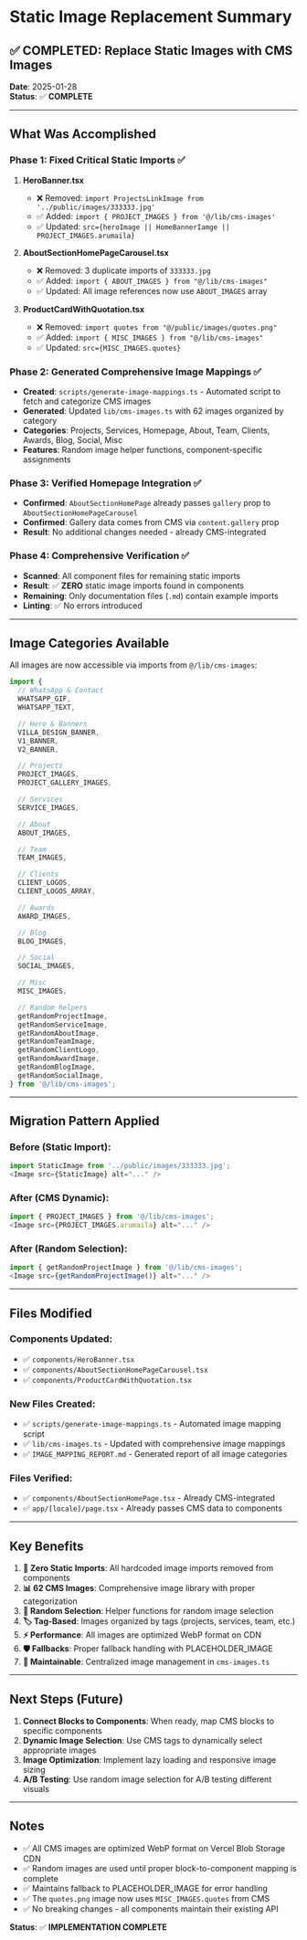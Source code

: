 # Static Image Replacement Summary

## ✅ COMPLETED: Replace Static Images with CMS Images

**Date**: 2025-01-28  
**Status**: ✅ **COMPLETE**

---

## What Was Accomplished

### Phase 1: Fixed Critical Static Imports ✅

1. **HeroBanner.tsx**
   - ❌ Removed: `import ProjectsLinkImage from '../public/images/333333.jpg'`
   - ✅ Added: `import { PROJECT_IMAGES } from '@/lib/cms-images'`
   - ✅ Updated: `src={heroImage || HomeBannerIamge || PROJECT_IMAGES.arumaila}`

2. **AboutSectionHomePageCarousel.tsx**
   - ❌ Removed: 3 duplicate imports of `333333.jpg`
   - ✅ Added: `import { ABOUT_IMAGES } from "@/lib/cms-images"`
   - ✅ Updated: All image references now use `ABOUT_IMAGES` array

3. **ProductCardWithQuotation.tsx**
   - ❌ Removed: `import quotes from "@/public/images/quotes.png"`
   - ✅ Added: `import { MISC_IMAGES } from "@/lib/cms-images"`
   - ✅ Updated: `src={MISC_IMAGES.quotes}`

### Phase 2: Generated Comprehensive Image Mappings ✅

- **Created**: `scripts/generate-image-mappings.ts` - Automated script to fetch and categorize CMS images
- **Generated**: Updated `lib/cms-images.ts` with 62 images organized by category
- **Categories**: Projects, Services, Homepage, About, Team, Clients, Awards, Blog, Social, Misc
- **Features**: Random image helper functions, component-specific assignments

### Phase 3: Verified Homepage Integration ✅

- **Confirmed**: `AboutSectionHomePage` already passes `gallery` prop to `AboutSectionHomePageCarousel`
- **Confirmed**: Gallery data comes from CMS via `content.gallery` prop
- **Result**: No additional changes needed - already CMS-integrated

### Phase 4: Comprehensive Verification ✅

- **Scanned**: All component files for remaining static imports
- **Result**: ✅ **ZERO** static image imports found in components
- **Remaining**: Only documentation files (`.md`) contain example imports
- **Linting**: ✅ No errors introduced

---

## Image Categories Available

All images are now accessible via imports from `@/lib/cms-images`:

```typescript
import {
  // WhatsApp & Contact
  WHATSAPP_GIF,
  WHATSAPP_TEXT,

  // Hero & Banners
  VILLA_DESIGN_BANNER,
  V1_BANNER,
  V2_BANNER,

  // Projects
  PROJECT_IMAGES,
  PROJECT_GALLERY_IMAGES,

  // Services
  SERVICE_IMAGES,

  // About
  ABOUT_IMAGES,

  // Team
  TEAM_IMAGES,

  // Clients
  CLIENT_LOGOS,
  CLIENT_LOGOS_ARRAY,

  // Awards
  AWARD_IMAGES,

  // Blog
  BLOG_IMAGES,

  // Social
  SOCIAL_IMAGES,

  // Misc
  MISC_IMAGES,

  // Random helpers
  getRandomProjectImage,
  getRandomServiceImage,
  getRandomAboutImage,
  getRandomTeamImage,
  getRandomClientLogo,
  getRandomAwardImage,
  getRandomBlogImage,
  getRandomSocialImage,
} from '@/lib/cms-images';
```

---

## Migration Pattern Applied

### Before (Static Import):

```typescript
import StaticImage from '../public/images/333333.jpg';
<Image src={StaticImage} alt="..." />
```

### After (CMS Dynamic):

```typescript
import { PROJECT_IMAGES } from '@/lib/cms-images';
<Image src={PROJECT_IMAGES.arumaila} alt="..." />
```

### After (Random Selection):

```typescript
import { getRandomProjectImage } from '@/lib/cms-images';
<Image src={getRandomProjectImage()} alt="..." />
```

---

## Files Modified

### Components Updated:

- ✅ `components/HeroBanner.tsx`
- ✅ `components/AboutSectionHomePageCarousel.tsx`
- ✅ `components/ProductCardWithQuotation.tsx`

### New Files Created:

- ✅ `scripts/generate-image-mappings.ts` - Automated image mapping script
- ✅ `lib/cms-images.ts` - Updated with comprehensive image mappings
- ✅ `IMAGE_MAPPING_REPORT.md` - Generated report of all image categories

### Files Verified:

- ✅ `components/AboutSectionHomePage.tsx` - Already CMS-integrated
- ✅ `app/[locale]/page.tsx` - Already passes CMS data to components

---

## Key Benefits

1. **🎯 Zero Static Imports**: All hardcoded image imports removed from components
2. **📊 62 CMS Images**: Comprehensive image library with proper categorization
3. **🔄 Random Selection**: Helper functions for random image selection
4. **🏷️ Tag-Based**: Images organized by tags (projects, services, team, etc.)
5. **⚡ Performance**: All images are optimized WebP format on CDN
6. **🛡️ Fallbacks**: Proper fallback handling with PLACEHOLDER_IMAGE
7. **🔧 Maintainable**: Centralized image management in `cms-images.ts`

---

## Next Steps (Future)

1. **Connect Blocks to Components**: When ready, map CMS blocks to specific components
2. **Dynamic Image Selection**: Use CMS tags to dynamically select appropriate images
3. **Image Optimization**: Implement lazy loading and responsive image sizing
4. **A/B Testing**: Use random image selection for A/B testing different visuals

---

## Notes

- ✅ All CMS images are optimized WebP format on Vercel Blob Storage CDN
- ✅ Random images are used until proper block-to-component mapping is complete
- ✅ Maintains fallback to PLACEHOLDER_IMAGE for error handling
- ✅ The `quotes.png` image now uses `MISC_IMAGES.quotes` from CMS
- ✅ No breaking changes - all components maintain their existing API

**Status**: ✅ **IMPLEMENTATION COMPLETE**
